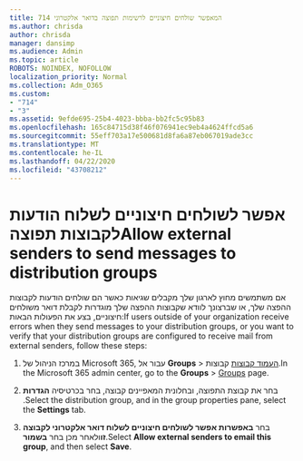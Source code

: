 ```yaml
---
title: 714 המאפשר שולחים חיצוניים לרשימות תפוצה בדואר אלקטרוני
ms.author: chrisda
author: chrisda
manager: dansimp
ms.audience: Admin
ms.topic: article
ROBOTS: NOINDEX, NOFOLLOW
localization_priority: Normal
ms.collection: Adm_O365
ms.custom:
- "714"
- "3"
ms.assetid: 9efde695-25b4-4023-bbba-bb2fc5c95b83
ms.openlocfilehash: 165c84715d38f46f076941ec9eb4a4624ffcd5a6
ms.sourcegitcommit: 55eff703a17e500681d8fa6a87eb067019ade3cc
ms.translationtype: MT
ms.contentlocale: he-IL
ms.lasthandoff: 04/22/2020
ms.locfileid: "43708212"
---
```

# <a name="allow-external-senders-to-send-messages-to-distribution-groups"></a><span data-ttu-id="42cdd-102">אפשר לשולחים חיצוניים לשלוח הודעות לקבוצות תפוצה</span><span class="sxs-lookup"><span data-stu-id="42cdd-102">Allow external senders to send messages to distribution groups</span></span>

<span data-ttu-id="42cdd-103">אם משתמשים מחוץ לארגון שלך מקבלים שגיאות כאשר הם שולחים הודעות לקבוצות ההפצה שלך, או שברצונך לוודא שקבוצות ההפצה שלך מוגדרות לקבלת דואר משולחים חיצוניים, בצע את הפעולות הבאות:</span><span class="sxs-lookup"><span data-stu-id="42cdd-103">If users outside of your organization receive errors when they send messages to your distribution groups, or you want to verify that your distribution groups are configured to receive mail from external senders, follow these steps:</span></span>

1. <span data-ttu-id="42cdd-104">במרכז הניהול של Microsoft 365, עבור אל **Groups** > [העמוד קבוצות](https://portal.office.com/adminportal/home#/groups) קבוצות.</span><span class="sxs-lookup"><span data-stu-id="42cdd-104">In the Microsoft 365 admin center, go to the **Groups** > [Groups](https://portal.office.com/adminportal/home#/groups) page.</span></span>  

2. <span data-ttu-id="42cdd-105">בחר את קבוצת התפוצה, ובחלונית המאפיינים קבוצה, בחר בכרטיסיה **הגדרות** .</span><span class="sxs-lookup"><span data-stu-id="42cdd-105">Select the distribution group, and in the group properties pane, select the **Settings** tab.</span></span>

3. <span data-ttu-id="42cdd-106">בחר **באפשרות אפשר לשולחים חיצוניים לשלוח דואר אלקטרוני לקבוצה זו**ולאחר מכן בחר **בשמור**.</span><span class="sxs-lookup"><span data-stu-id="42cdd-106">Select **Allow external senders to email this group**, and then select **Save**.</span></span>
